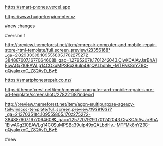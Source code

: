https://smart-phones.vercel.app




https://www.budgetrepaircenter.nz

#new changes



#version 1



http://preview.themeforest.net/item/cmrepair-computer-and-mobile-repair-store-html-template/full_screen_preview/28356168?_ga=2.82933398.109555805.1702275272-384887607.1677064608&_gac=1.27952078.1701242043.CjwKCAiAvJarBhA1EiwAGgZl0EAWLg14COSuMPSBq39uIp49pQALbdhIv_-MTFMk8nYZ9C-qQyakqxoC_Z8QAvD_BwE


https://smartphonesrepair.co.nz/



https://themeforest.net/item/cmrepair-computer-and-mobile-repair-store-xd-template/screenshots/27822168?index=1


http://preview.themeforest.net/item/agon-multipurpose-agency-tailwindcss-template/full_screen_preview/39381638?_ga=2.137035184.109555805.1702275272-384887607.1677064608&_gac=1.257207929.1701242043.CjwKCAiAvJarBhA1EiwAGgZl0EAWLg14COSuMPSBq39uIp49pQALbdhIv_-MTFMk8nYZ9C-qQyakqxoC_Z8QAvD_BwE

#new

